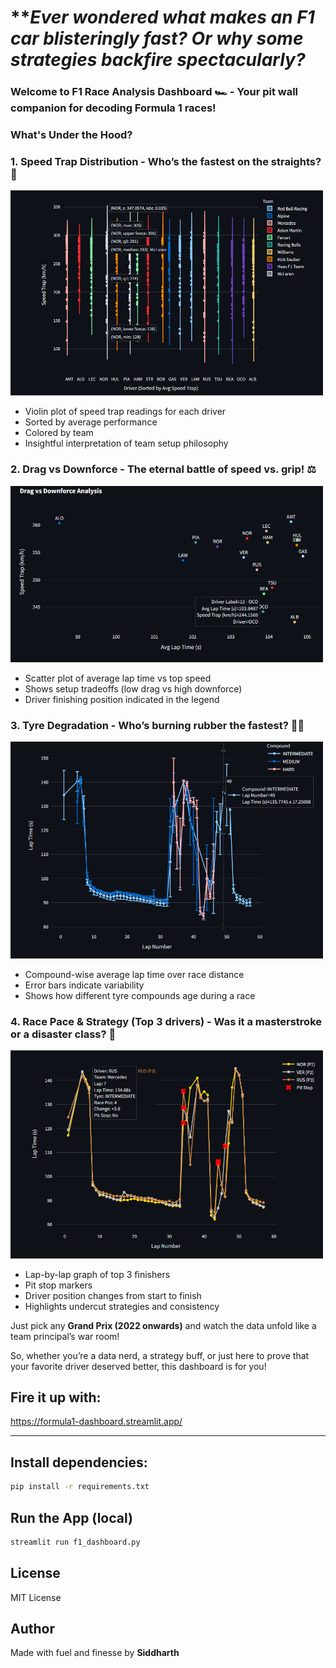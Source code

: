 
# *****Ever wondered what makes an F1 car blisteringly fast? Or why some strategies backfire spectacularly?***

### Welcome to ****F1 Race Analysis Dashboard**** 🏎️ - Your pit wall companion for decoding Formula 1 races!

### What's Under the Hood?

### 1. Speed Trap Distribution - Who’s the fastest on the straights? 💨 
<img src="img/image_2025-04-04_02-27-54.png" width="500">

- Violin plot of speed trap readings for each driver
- Sorted by average performance
- Colored by team
- Insightful interpretation of team setup philosophy

### 2. Drag vs Downforce - The eternal battle of speed vs. grip! ⚖️
<img src="img/image_2025-04-04_02-29-02.png" width="500">

- Scatter plot of average lap time vs top speed
- Shows setup tradeoffs (low drag vs high downforce)
- Driver finishing position indicated in the legend

### 3. Tyre Degradation - Who’s burning rubber the fastest? 🛞🔥
<img src="img/image_2025-04-04_02-32-51.png" width="500">

- Compound-wise average lap time over race distance
- Error bars indicate variability
- Shows how different tyre compounds age during a race

### 4. Race Pace & Strategy (Top 3 drivers) - Was it a masterstroke or a disaster class? 🤔
<img src="img/image_2025-04-04_02-33-18.png" width="500">

- Lap-by-lap graph of top 3 finishers
- Pit stop markers
- Driver position changes from start to finish
- Highlights undercut strategies and consistency

Just pick any **Grand Prix (2022 onwards)** and watch the data unfold like a team principal’s war room!

So, whether you’re a data nerd, a strategy buff, or just here to prove that your favorite driver deserved better, this dashboard is for you!

## Fire it up with:

https://formula1-dashboard.streamlit.app/

---

## Install dependencies:
```bash
pip install -r requirements.txt
```
## Run the App (local)
```bash
streamlit run f1_dashboard.py
```
## License
MIT License

## Author
Made with fuel and finesse by **Siddharth** 


